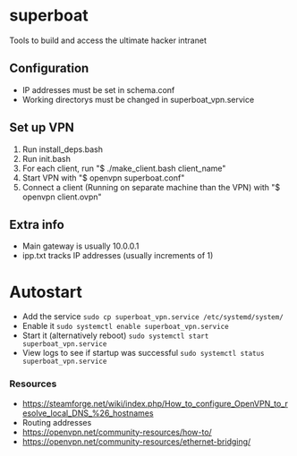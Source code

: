 # superboat
Tools to build and access the ultimate hacker intranet

## Configuration
- IP addresses must be set in schema.conf
- Working directorys must be changed in superboat_vpn.service

## Set up VPN
1. Run install_deps.bash
1. Run init.bash
1. For each client, run "$ ./make_client.bash client_name"
1. Start VPN with "$ openvpn superboat.conf"
1. Connect a client (Running on separate machine than the VPN) with "$ openvpn client.ovpn"

## Extra info
- Main gateway is usually 10.0.0.1
- ipp.txt tracks IP addresses (usually increments of 1)

# Autostart
- Add the service `sudo cp superboat_vpn.service /etc/systemd/system/`
- Enable it `sudo systemctl enable superboat_vpn.service`
- Start it (alternatively reboot) `sudo systemctl start superboat_vpn.service`
- View logs to see if startup was successful `sudo systemctl status superboat_vpn.service`

### Resources
- https://steamforge.net/wiki/index.php/How_to_configure_OpenVPN_to_resolve_local_DNS_%26_hostnames
- Routing addresses
- https://openvpn.net/community-resources/how-to/
- https://openvpn.net/community-resources/ethernet-bridging/